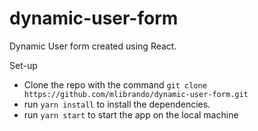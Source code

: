 # dynamic-user-form
Dynamic User form created using React.


Set-up
* Clone the repo with the command `git clone https://github.com/mlibrando/dynamic-user-form.git`
* run `yarn install` to install the dependencies.
* run `yarn start` to start the app on the local machine
